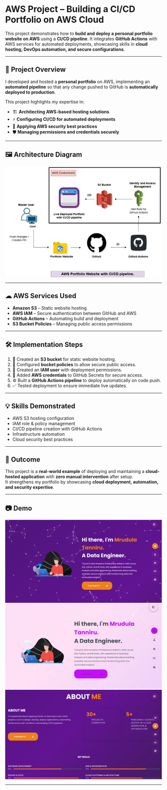 # AWS Project – Building a CI/CD Portfolio on AWS Cloud

This project demonstrates how to **build and deploy a personal portfolio website on AWS** using a **CI/CD pipeline**. It integrates **GitHub Actions** with AWS services for automated deployments, showcasing skills in **cloud hosting, DevOps automation, and secure configurations**.

---

## 📌 Project Overview

I developed and hosted a **personal portfolio** on AWS, implementing an **automated pipeline** so that any change pushed to GitHub is **automatically deployed to production**.  

This project highlights my expertise in:
- 🏗 **Architecting AWS-based hosting solutions**
- ⚡ **Configuring CI/CD for automated deployments**
- 🔐 **Applying AWS security best practices**
- 🛡 **Managing permissions and credentials securely**

---

## 🖼 Architecture Diagram

![image alt](https://github.com/MRUDULA007/AWS-Project-Building-CICD-Portfolio-on-AWS-Cloud/blob/92c8b42d0ca0d2de8bbea10066f00770c0f4dd54/architecture%20diagram%201.png)


---

## ☁ AWS Services Used
- **Amazon S3** – Static website hosting  
- **AWS IAM** – Secure authentication between GitHub and AWS  
- **GitHub Actions** – Automating build and deployment  
- **S3 Bucket Policies** – Managing public access permissions  

---

## 🛠 Implementation Steps
1. 📂 Created an **S3 bucket** for static website hosting.  
2. 🔐 Configured **bucket policies** to allow secure public access.  
3. 👤 Created an **IAM user** with deployment permissions.  
4. 🔑 Added **AWS credentials** to GitHub Secrets for secure access.  
5. ⚙ Built a **GitHub Actions pipeline** to deploy automatically on code push.  
6. ✅ Tested deployment to ensure immediate live updates.  

---

## 💡 Skills Demonstrated
- AWS S3 hosting configuration  
- IAM role & policy management  
- CI/CD pipeline creation with GitHub Actions  
- Infrastructure automation  
- Cloud security best practices  

---

## 🎯 Outcome
This project is a **real-world example** of deploying and maintaining a **cloud-hosted application** with **zero manual intervention** after setup.  
It strengthens my portfolio by showcasing **cloud deployment, automation, and security expertise**.

---

## 📷 Demo
![image alt](https://github.com/MRUDULA007/AWS-Project-Building-CICD-Portfolio-on-AWS-Cloud/blob/d25b7b557abfeeca88d1bd716d66c9afa8b1d027/p1.png)
![image alt](https://github.com/MRUDULA007/AWS-Project-Building-CICD-Portfolio-on-AWS-Cloud/blob/d25b7b557abfeeca88d1bd716d66c9afa8b1d027/p2.png)
![image alt](https://github.com/MRUDULA007/AWS-Project-Building-CICD-Portfolio-on-AWS-Cloud/blob/d25b7b557abfeeca88d1bd716d66c9afa8b1d027/p3.png)



---
